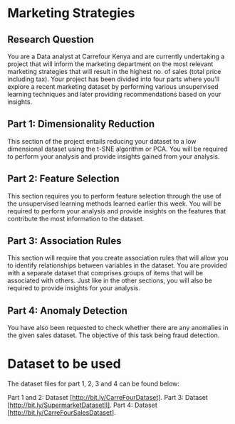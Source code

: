 # Marketing Strategies
## Research Question
You are a Data analyst at Carrefour Kenya and are currently undertaking a project that will inform the marketing department on the most relevant 
marketing strategies that will result in the highest no. of sales (total price including tax). Your project has been divided into four parts 
where you'll explore a recent marketing dataset by performing various unsupervised learning techniques and later providing recommendations based on your insights.


## Part 1: Dimensionality Reduction

This section of the project entails reducing your dataset to a low dimensional dataset using the t-SNE algorithm or PCA. You will be required to perform your analysis and provide insights gained from your analysis.

## Part 2: Feature Selection

This section requires you to perform feature selection through the use of the unsupervised learning methods learned earlier this week. You will be required to perform your analysis and provide insights on the features that contribute the most information to the dataset.

## Part 3: Association Rules

This section will require that you create association rules that will allow you to identify relationships between variables in the dataset. You are provided with a separate dataset that comprises groups of items that will be associated with others. Just like in the other sections, you will also be required to provide insights for your analysis.

## Part 4: Anomaly Detection

You have also been requested to check whether there are any anomalies in the given sales dataset. The objective of this task being fraud detection.

# Dataset to be used

The dataset files for part 1, 2, 3 and 4 can be found below:

Part 1 and 2: Dataset [http://bit.ly/CarreFourDataset].
Part 3: Dataset [http://bit.ly/SupermarketDatasetII].
Part 4: Dataset [http://bit.ly/CarreFourSalesDataset].

